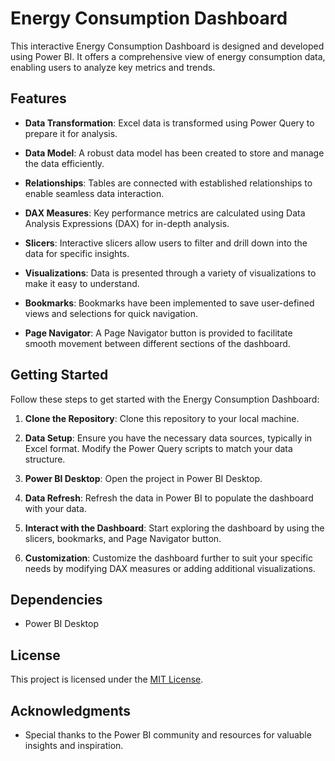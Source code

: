 # Energy Consumption Dashboard

This interactive Energy Consumption Dashboard is designed and developed using Power BI. It offers a comprehensive view of energy consumption data, enabling users to analyze key metrics and trends.

## Features

- **Data Transformation**: Excel data is transformed using Power Query to prepare it for analysis.

- **Data Model**: A robust data model has been created to store and manage the data efficiently.

- **Relationships**: Tables are connected with established relationships to enable seamless data interaction.

- **DAX Measures**: Key performance metrics are calculated using Data Analysis Expressions (DAX) for in-depth analysis.

- **Slicers**: Interactive slicers allow users to filter and drill down into the data for specific insights.

- **Visualizations**: Data is presented through a variety of visualizations to make it easy to understand.

- **Bookmarks**: Bookmarks have been implemented to save user-defined views and selections for quick navigation.

- **Page Navigator**: A Page Navigator button is provided to facilitate smooth movement between different sections of the dashboard.

## Getting Started

Follow these steps to get started with the Energy Consumption Dashboard:

1. **Clone the Repository**: Clone this repository to your local machine.

2. **Data Setup**: Ensure you have the necessary data sources, typically in Excel format. Modify the Power Query scripts to match your data structure.

3. **Power BI Desktop**: Open the project in Power BI Desktop.

4. **Data Refresh**: Refresh the data in Power BI to populate the dashboard with your data.

5. **Interact with the Dashboard**: Start exploring the dashboard by using the slicers, bookmarks, and Page Navigator button.

6. **Customization**: Customize the dashboard further to suit your specific needs by modifying DAX measures or adding additional visualizations.

## Dependencies

- Power BI Desktop

## License

This project is licensed under the [MIT License](LICENSE.md).

## Acknowledgments

- Special thanks to the Power BI community and resources for valuable insights and inspiration.

